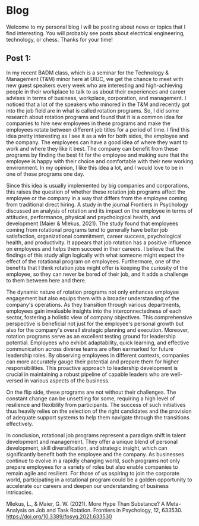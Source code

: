 # Blog

Welcome to my personal blog I will be posting about news or topics that I find interesting. You will probably see posts about electrical engineering, technology, or chess. Thanks for your time!

<h2> Post 1:</h2>
  In my recent BADM class, which is a seminar for the Technology & Management (T&M) minor here at UIUC, we get the chance to meet with new guest speakers every week who are interesting and high-achieving people in their workplace to talk to us about their experiences and career advises in terms of business, workplace, corporation, and management. I noticed that a lot of the speakers who minored in the T&M and recently got into the job field are in what is called rotation programs. So, I did some research about rotation programs and found that it is a common idea for companies to hire new employees in these programs and make the employees rotate between different job titles for a period of time. I find this idea pretty interesting as I see it as a win for both sides, the employee and the company. The employees can have a good idea of where they want to work and where they like it best. The company can benefit from these programs by finding the best fit for the employee and making sure that the employee is happy with their choice and comfortable with their new working environment. In my opinion, I like this idea a lot, and I would love to be in one of these programs one day.
  
  Since this idea is usually implemented by big companies and corporations, this raises the question of whether these rotation job programs affect the employee or the company in a way that differs from the employee coming from traditional direct hiring. A study in the journal Frontiers in Psychology discussed an analysis of rotation and its impact on the employee in terms of attitudes, performance, physical and psychological health, and development (Maier & Mlekus, 2021). The study found that employees coming from rotational programs tend to generally have better job satisfaction, organizational commitment, career success, psychological health, and productivity. It appears that job rotation has a positive influence on employees and helps them succeed in their careers. I believe that the findings of this study align logically with what someone might expect the effect of the rotational program on employees. Furthermore, one of the benefits that I think rotation jobs might offer is keeping the curiosity of the employee, so they can never be bored of their job, and it adds a challenge to them between here and there.

  The dynamic nature of rotation programs not only enhances employee engagement but also equips them with a broader understanding of the company's operations. As they transition through various departments, employees gain invaluable insights into the interconnectedness of each sector, fostering a holistic view of company objectives. This comprehensive perspective is beneficial not just for the employee's personal growth but also for the company's overall strategic planning and execution.
Moreover, rotation programs serve as an excellent testing ground for leadership potential. Employees who exhibit adaptability, quick learning, and effective communication across diverse teams are often earmarked for future leadership roles. By observing employees in different contexts, companies can more accurately gauge their potential and prepare them for higher responsibilities. This proactive approach to leadership development is crucial in maintaining a robust pipeline of capable leaders who are well-versed in various aspects of the business.

  On the flip side, these programs are not without their challenges. The constant change can be unsettling for some, requiring a high level of resilience and flexibility from participants. The success of such initiatives thus heavily relies on the selection of the right candidates and the provision of adequate support systems to help them navigate through the transitions effectively.
  
  In conclusion, rotational job programs represent a paradigm shift in talent development and management. They offer a unique blend of personal development, skill diversification, and strategic insight, which can significantly benefit both the employee and the company. As businesses continue to evolve in a rapidly changing world, such programs not only prepare employees for a variety of roles but also enable companies to remain agile and resilient. For those of us aspiring to join the corporate world, participating in a rotational program could be a golden opportunity to accelerate our careers and deepen our understanding of business intricacies.

Mlekus, L., & Maier, G. W. (2021). More Hype Than Substance? A Meta-Analysis on Job and Task Rotation. Frontiers in Psychology, 12, 633530. https://doi.org/10.3389/fpsyg.2021.633530  
